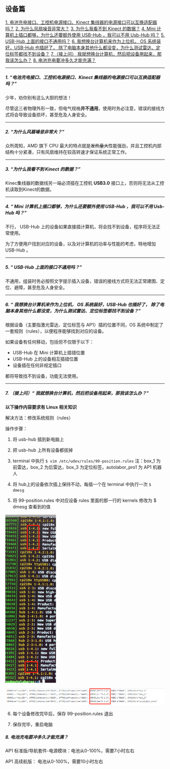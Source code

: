 ## 设备篇

<a href="/usedoc/navigationKit2/common/q_a/doc1#1">1. 电池充电接口、工控机电源接口、Kinect 集线器的电源接口可以互换适配器吗？</a>
<a href="/usedoc/navigationKit2/common/q_a/doc1#2">2. 为什么风扇噪音非常大？</a>
<a href="/usedoc/navigationKit2/common/q_a/doc1#3">3. 为什么我看不到 Kinect 的数据？</a>
<a href="/usedoc/navigationKit2/common/q_a/doc1#4">4. Mini 计算机上插口都够，为什么还要额外使用 USB-Hub ，我可以不用 Usb-Hub 吗？</a>
<a href="/usedoc/navigationKit2/common/q_a/doc1#5">5. USB-Hub 上面的接口不通用吗？</a>
<a href="/usedoc/navigationKit2/common/q_a/doc1#6">6. 我想换台计算机来作为上位机， OS 系统装好，USB-Hub 也插好了， 除了电脑本身其他什么都没变，为什么测试雷达、定位标签都找不到设备？</a>
<a href="/usedoc/navigationKit2/common/q_a/doc1#7">7.（接上问） 我就想换台计算机，然后把设备用起来，那我该怎么办？</a>
<a href="/usedoc/navigationKit2/common/q_a/doc1#8">8. 电池充电要冲多久才能充满？</a>

***

<h5 id="1">1. “电池充电接口、工控机电源接口、Kinect 集线器的电源接口可以互换适配器吗？”</h5>
少年，劝你别有这么大胆的想法！

尽管这三者物理外形一致，但电气规格**并不通用**，使用时务必注意，错误的接线方式将会导致设备损坏，甚至危及人身安全。

***

<h5 id="2">2. “为什么风扇噪音非常大？”</h5>

众所周知，AMD 旗下 CPU 最大的特点就是~~发热量大~~性能强劲，并且工控机内部结构十分紧凑，只有风扇维持在较高转速才保证系统正常工作。

***

<h5 id="3">3. “为什么我看不到 Kinect 的数据？”</h5>

Kinec集线器的数据线另一端必须插在工控机 **USB3.0** 接口上，否则将无法从工控机读取到Kinect的数据。

***

<h5 id="4">4. “ Mini 计算机上插口都够，为什么还要额外使用 USB-Hub ，我可以不用 Usb-Hub 吗？”</h5>

不行， USB-Hub 上的设备如果直接插计算机，将会找不到设备，程序将无法正常使用。

为了方便用户找到对应的设备，以及对计算机的功率与性能的考虑，特地增加 USB-Hub 。

***

<h5 id="5">5. “ USB-Hub 上面的接口不通用吗？”</h5>

不通用，组装时务必按照文字提示插入设备，错误的接线方式将无法正常建图、定位、避障，甚至危及人身安全。

***

<h5 id="6">6. “ 我想换台计算机来作为上位机， OS 系统装好，USB-Hub 也插好了， 除了电脑本身其他什么都没变，为什么测试雷达、定位标签都找不到设备？”</h5>

根据设备（主要指激光雷达、定位标签与 AP1）插的位置不同，OS 系统中制定了一套规则（rules），以便程序能够找到对应的设备。

如果设备有任何移动，包括但不仅限于以下：

* USB-Hub 在 Mini 计算机上插错位置
* USB-Hub 上的设备相互插错位置
* 设备插在任何非规定插口

都将导致找不到设备，功能无法使用。

***

<h5 id="7">7. （接上问）“ 我就想换台计算机，然后把设备用起来，那我该怎么办？”</h5>

**以下操作内容要求有 Linux 相关知识**

解决方法：修改系统规则（rules）

操作步骤：

1. 将 usb-hub 插到新电脑上

2. 把 usb-hub 上所有设备都拔掉

3. terminal 中执行
      `$ vim /etc/udev/rules/99-position.rules`
      注：box_1 为前雷达，box_2 为后雷达，box_3 为定位标签，autolabor_pro1 为 AP1 机器人

4. 将 hub上的设备依次插上保持不动，每插一个在 terminal 中执行一次
     `$ dmesg`

5. 将 99-position.rules 中对应设备 rules 里面的那一行的 kernels 修改为 $ dmesg 查看到的值

![](imgs/info.png)

![](imgs/info2.png)

6. 每个设备修改完毕后，保存 99-position.rules 退出

7. 保存完毕，重启电脑

<h5 id="8">8. 电池充电要冲多久才能充满？</h5>

AP1 标准版/导航套件-电源模块：电池从0-100%，需要7小时左右  

AP1 高续航版： 电池从0-100%，需要10小时左右
